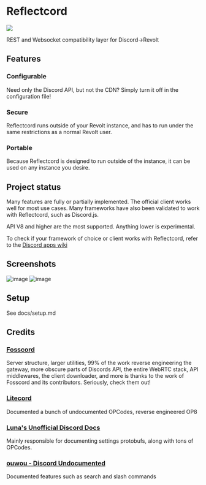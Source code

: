 # Reflectcord
[<img src="https://img.shields.io/badge/dynamic/json?labelColor=ff6e6d&color=15283f&label=Revolt%20Server&query=member_count&suffix=%20Members&url=https%3A%2F%2Fapi.revolt.chat%2Finvites%2FsasJBbfb&style=for-the-badge&cacheSeconds=60" />](https://rvlt.gg/sasJBbfb) <!-- @EnokiUN made this uwu -->

REST and Websocket compatibility layer for Discord->Revolt

## Features

### Configurable

Need only the Discord API, but not the CDN? Simply turn it off in the configuration file!

### Secure

Reflectcord runs outside of your Revolt instance, and has to run under the same restrictions as a normal Revolt user.

### Portable

Because Reflectcord is designed to run outside of the instance, it can be used on any instance you desire.

## Project status

Many features are fully or partially implemented. The official client works well for most use cases. Many frameworks have also been validated to work with Reflectcord, such as Discord.js.

API V8 and higher are the most supported. Anything lower is experimental.

To check if your framework of choice or client works with Reflectcord, refer to the [Discord apps wiki](https://github.com/V3L0C1T13S/reflectcord/wiki/Discord-Apps-Wiki)

## Screenshots

![image](https://user-images.githubusercontent.com/51764975/212494409-017dd53d-a958-4a0e-bdfa-2af3f26bd62d.png)
![image](https://user-images.githubusercontent.com/51764975/212494374-ce01cedb-31fd-4431-bb67-08ae6a70d2f9.png)

## Setup

See docs/setup.md

## Credits

### [Fosscord](https://github.com/fosscord)
Server structure, larger utilities, 99% of the work reverse engineering the gateway, more obscure parts of Discords API, the entire WebRTC stack, API middlewares, the client downloader, and more is thanks to the work of Fosscord and its contributors. Seriously, check them out!

### [Litecord](https://gitlab.com/litecord/litecord)
Documented a bunch of undocumented OPCodes, reverse engineered OP8

### [Luna's Unofficial Discord Docs](https://luna.gitlab.io/discord-unofficial-docs)
Mainly responsible for documenting settings protobufs, along with tons of OPCodes.

### [ouwou - Discord Undocumented](https://github.com/ouwou/discord-undocumented)
Documented features such as search and slash commands
